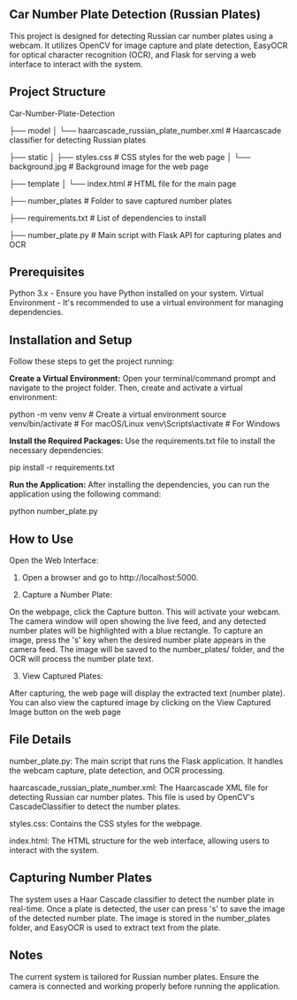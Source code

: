 ## Car Number Plate Detection (Russian Plates)

This project is designed for detecting Russian car number plates using a webcam. It utilizes OpenCV for image capture and plate detection, EasyOCR for optical character recognition (OCR), and Flask for serving a web interface to interact with the system.

## Project Structure 

Car-Number-Plate-Detection


├── model
│   └── haarcascade_russian_plate_number.xml      # Haarcascade classifier for detecting Russian plates

├── static
│   ├── styles.css                               # CSS styles for the web page
│   └── background.jpg                          # Background image for the web page

├── template
│   └── index.html                              # HTML file for the main page

├── number_plates                              # Folder to save captured number plates

├── requirements.txt                            # List of dependencies to install

├── number_plate.py                             # Main script with Flask API for capturing plates and OCR



## Prerequisites

Python 3.x - Ensure you have Python installed on your system.
Virtual Environment - It's recommended to use a virtual environment for managing dependencies.

## Installation and Setup

Follow these steps to get the project running:

**Create a Virtual Environment:**
Open your terminal/command prompt and navigate to the project folder. Then, create and activate a virtual environment:

python -m venv venv      # Create a virtual environment
source venv/bin/activate # For macOS/Linux
venv\Scripts\activate    # For Windows

**Install the Required Packages:**
Use the requirements.txt file to install the necessary dependencies:

pip install -r requirements.txt

**Run the Application:**
After installing the dependencies, you can run the application using the following command:

python number_plate.py

## How to Use
Open the Web Interface:

1) Open a browser and go to http://localhost:5000.

2) Capture a Number Plate:

On the webpage, click the Capture button. This will activate your webcam.
The camera window will open showing the live feed, and any detected number plates will be highlighted with a blue rectangle.
To capture an image, press the 's' key when the desired number plate appears in the camera feed.
The image will be saved to the number_plates/ folder, and the OCR will process the number plate text.

3) View Captured Plates:

After capturing, the web page will display the extracted text (number plate).
You can also view the captured image by clicking on the View Captured Image button on the web page

## File Details

number_plate.py: The main script that runs the Flask application. It handles the webcam capture, plate detection, and OCR processing.

haarcascade_russian_plate_number.xml: The Haarcascade XML file for detecting Russian car number plates. This file is used by OpenCV's CascadeClassifier to detect the number plates.

styles.css: Contains the CSS styles for the webpage.

index.html: The HTML structure for the web interface, allowing users to interact with the system.

## Capturing Number Plates

The system uses a Haar Cascade classifier to detect the number plate in real-time. Once a plate is detected, the user can press 's' to save the image of the detected number plate.
The image is stored in the number_plates folder, and EasyOCR is used to extract text from the plate.

## Notes

The current system is tailored for Russian number plates.
Ensure the camera is connected and working properly before running the application.